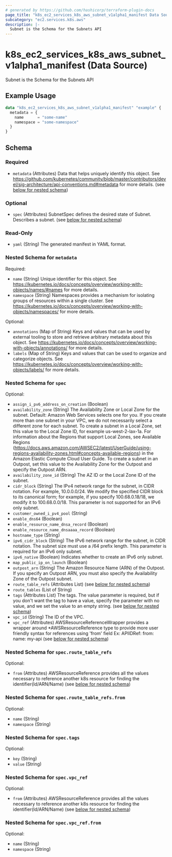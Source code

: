 ```yaml
---
# generated by https://github.com/hashicorp/terraform-plugin-docs
page_title: "k8s_ec2_services_k8s_aws_subnet_v1alpha1_manifest Data Source - terraform-provider-k8s"
subcategory: "ec2.services.k8s.aws"
description: |-
  Subnet is the Schema for the Subnets API
---
```


# k8s_ec2_services_k8s_aws_subnet_v1alpha1_manifest (Data Source)

Subnet is the Schema for the Subnets API

## Example Usage

```terraform
data "k8s_ec2_services_k8s_aws_subnet_v1alpha1_manifest" "example" {
  metadata = {
    name      = "some-name"
    namespace = "some-namespace"
  }
}
```

<!-- schema generated by tfplugindocs -->
## Schema

### Required

- `metadata` (Attributes) Data that helps uniquely identify this object. See https://github.com/kubernetes/community/blob/master/contributors/devel/sig-architecture/api-conventions.md#metadata for more details. (see [below for nested schema](#nestedatt--metadata))

### Optional

- `spec` (Attributes) SubnetSpec defines the desired state of Subnet. Describes a subnet. (see [below for nested schema](#nestedatt--spec))

### Read-Only

- `yaml` (String) The generated manifest in YAML format.

<a id="nestedatt--metadata"></a>
### Nested Schema for `metadata`

Required:

- `name` (String) Unique identifier for this object. See https://kubernetes.io/docs/concepts/overview/working-with-objects/names/#names for more details.
- `namespace` (String) Namespaces provides a mechanism for isolating groups of resources within a single cluster. See https://kubernetes.io/docs/concepts/overview/working-with-objects/namespaces/ for more details.

Optional:

- `annotations` (Map of String) Keys and values that can be used by external tooling to store and retrieve arbitrary metadata about this object. See https://kubernetes.io/docs/concepts/overview/working-with-objects/annotations/ for more details.
- `labels` (Map of String) Keys and values that can be used to organize and categorize objects. See https://kubernetes.io/docs/concepts/overview/working-with-objects/labels/ for more details.


<a id="nestedatt--spec"></a>
### Nested Schema for `spec`

Optional:

- `assign_i_pv6_address_on_creation` (Boolean)
- `availability_zone` (String) The Availability Zone or Local Zone for the subnet. Default: Amazon Web Services selects one for you. If you create more than one subnet in your VPC, we do not necessarily select a different zone for each subnet. To create a subnet in a Local Zone, set this value to the Local Zone ID, for example us-west-2-lax-1a. For information about the Regions that support Local Zones, see Available Regions (https://docs.aws.amazon.com/AWSEC2/latest/UserGuide/using-regions-availability-zones.html#concepts-available-regions) in the Amazon Elastic Compute Cloud User Guide. To create a subnet in an Outpost, set this value to the Availability Zone for the Outpost and specify the Outpost ARN.
- `availability_zone_id` (String) The AZ ID or the Local Zone ID of the subnet.
- `cidr_block` (String) The IPv4 network range for the subnet, in CIDR notation. For example, 10.0.0.0/24. We modify the specified CIDR block to its canonical form; for example, if you specify 100.68.0.18/18, we modify it to 100.68.0.0/18. This parameter is not supported for an IPv6 only subnet.
- `customer_owned_i_pv4_pool` (String)
- `enable_dns64` (Boolean)
- `enable_resource_name_dnsa_record` (Boolean)
- `enable_resource_name_dnsaaaa_record` (Boolean)
- `hostname_type` (String)
- `ipv6_cidr_block` (String) The IPv6 network range for the subnet, in CIDR notation. The subnet size must use a /64 prefix length. This parameter is required for an IPv6 only subnet.
- `ipv6_native` (Boolean) Indicates whether to create an IPv6 only subnet.
- `map_public_ip_on_launch` (Boolean)
- `outpost_arn` (String) The Amazon Resource Name (ARN) of the Outpost. If you specify an Outpost ARN, you must also specify the Availability Zone of the Outpost subnet.
- `route_table_refs` (Attributes List) (see [below for nested schema](#nestedatt--spec--route_table_refs))
- `route_tables` (List of String)
- `tags` (Attributes List) The tags. The value parameter is required, but if you don't want the tag to have a value, specify the parameter with no value, and we set the value to an empty string. (see [below for nested schema](#nestedatt--spec--tags))
- `vpc_id` (String) The ID of the VPC.
- `vpc_ref` (Attributes) AWSResourceReferenceWrapper provides a wrapper around *AWSResourceReference type to provide more user friendly syntax for references using 'from' field Ex: APIIDRef: from: name: my-api (see [below for nested schema](#nestedatt--spec--vpc_ref))

<a id="nestedatt--spec--route_table_refs"></a>
### Nested Schema for `spec.route_table_refs`

Optional:

- `from` (Attributes) AWSResourceReference provides all the values necessary to reference another k8s resource for finding the identifier(Id/ARN/Name) (see [below for nested schema](#nestedatt--spec--route_table_refs--from))

<a id="nestedatt--spec--route_table_refs--from"></a>
### Nested Schema for `spec.route_table_refs.from`

Optional:

- `name` (String)
- `namespace` (String)



<a id="nestedatt--spec--tags"></a>
### Nested Schema for `spec.tags`

Optional:

- `key` (String)
- `value` (String)


<a id="nestedatt--spec--vpc_ref"></a>
### Nested Schema for `spec.vpc_ref`

Optional:

- `from` (Attributes) AWSResourceReference provides all the values necessary to reference another k8s resource for finding the identifier(Id/ARN/Name) (see [below for nested schema](#nestedatt--spec--vpc_ref--from))

<a id="nestedatt--spec--vpc_ref--from"></a>
### Nested Schema for `spec.vpc_ref.from`

Optional:

- `name` (String)
- `namespace` (String)
